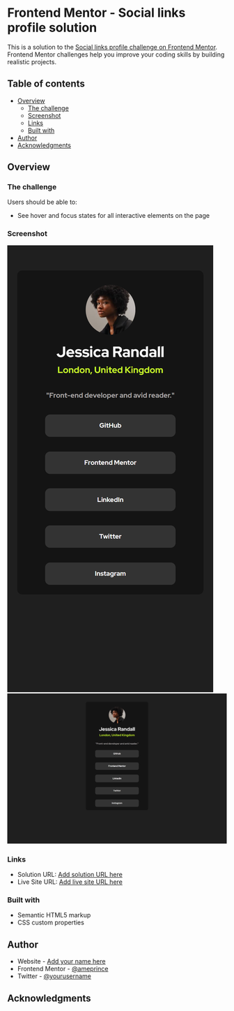 # Frontend Mentor - Social links profile solution

This is a solution to the [Social links profile challenge on Frontend Mentor](https://www.frontendmentor.io/challenges/social-links-profile-UG32l9m6dQ). Frontend Mentor challenges help you improve your coding skills by building realistic projects.

## Table of contents

- [Overview](#overview)
  - [The challenge](#the-challenge)
  - [Screenshot](#screenshot)
  - [Links](#links)
  - [Built with](#built-with)
- [Author](#author)
- [Acknowledgments](#acknowledgments)

## Overview

### The challenge

Users should be able to:

- See hover and focus states for all interactive elements on the page

### Screenshot

![Mobile view](<127.0.0.1_3004_index.html(iPhone XR) (1).png>)
![desktop view](<desktop view social link profile.png>)

### Links

- Solution URL: [Add solution URL here](https://your-solution-url.com)
- Live Site URL: [Add live site URL here](https://your-live-site-url.com)

### Built with

- Semantic HTML5 markup
- CSS custom properties

## Author

- Website - [Add your name here](https://www.your-site.com)
- Frontend Mentor - [@ameprince](https://www.frontendmentor.io/profile/ameprince)
- Twitter - [@yourusername](https://www.twitter.com/ameprince)

## Acknowledgments
